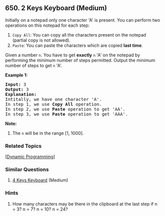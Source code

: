 <!--|This file generated by command(leetcode description); DO NOT EDIT.    |-->
<!--+----------------------------------------------------------------------+-->
<!--|@author    Openset <openset.wang@gmail.com>                           |-->
<!--|@link      https://github.com/openset                                 |-->
<!--|@home      https://github.com/openset/leetcode                        |-->
<!--+----------------------------------------------------------------------+-->

## 650. 2 Keys Keyboard (Medium)

<p>
Initially on a notepad only one character 'A' is present. You can perform two operations on this notepad for each step: 
<ol>
<li><code>Copy All</code>: You can copy all the characters present on the notepad (partial copy is not allowed).</li>
<li><code>Paste</code>: You can paste the characters which are copied <b>last time</b>.</li>
</ol>
</p>

<p>
Given a number <code>n</code>. You have to get <b>exactly</b> <code>n</code> 'A' on the notepad by performing the minimum number of steps permitted. Output the minimum number of steps to get <code>n</code> 'A'. 
</p>

<p><b>Example 1:</b><br />
<pre>
<b>Input:</b> 3
<b>Output:</b> 3
<b>Explanation:</b>
Intitally, we have one character 'A'.
In step 1, we use <b>Copy All</b> operation.
In step 2, we use <b>Paste</b> operation to get 'AA'.
In step 3, we use <b>Paste</b> operation to get 'AAA'.
</pre>
</p>


<p><b>Note:</b><br>
<ol>
<li>The <code>n</code> will be in the range [1, 1000].</li>
</ol>
</p>

### Related Topics
[[Dynamic Programming](https://github.com/openset/leetcode/tree/master/tag/dynamic-programming/README.md)]

### Similar Questions
  1. [4 Keys Keyboard](https://github.com/openset/leetcode/tree/master/problems/4-keys-keyboard) (Medium)

### Hints
  1. How many characters may be there in the clipboard at the last step if n = 3? n = 7? n = 10? n = 24?
